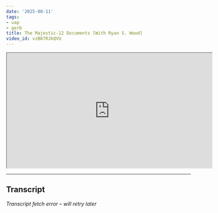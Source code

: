 ```yaml
---
date: '2025-08-11'
tags:
- uap
- gerb
title: The Majestic-12 Documents [With Ryan S. Wood]
video_id: vzB87RJkQVU
---
```


<iframe width="560" height="315" src="https://www.youtube.com/embed/vzB87RJkQVU" allowfullscreen></iframe>

---

## Transcript
*Transcript fetch error – will retry later*